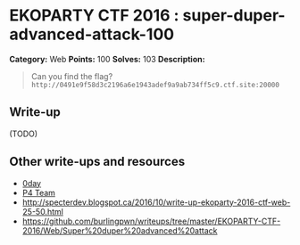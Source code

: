 # EKOPARTY CTF 2016 : super-duper-advanced-attack-100

**Category:** Web
**Points:** 100
**Solves:** 103
**Description:**

> Can you find the flag?
> `http://0491e9f58d3c2196a6e1943adef9a9ab734ff5c9.ctf.site:20000`

## Write-up

(TODO)

## Other write-ups and resources

* [0day](https://0day.work/ekoparty-ctf-2016-writeups/#web100)
* [P4 Team](https://github.com/p4-team/ctf/tree/master/2016-10-26-ekoparty/web_100)
* http://specterdev.blogspot.ca/2016/10/write-up-ekoparty-2016-ctf-web-25-50.html
* https://github.com/burlingpwn/writeups/tree/master/EKOPARTY-CTF-2016/Web/Super%20duper%20advanced%20attack

